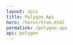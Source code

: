 ```yaml
---
layout: apis
title: Polygon Api
hero: /heros/tron.html
permalink: /polygon-api
api: polygon
---
```


